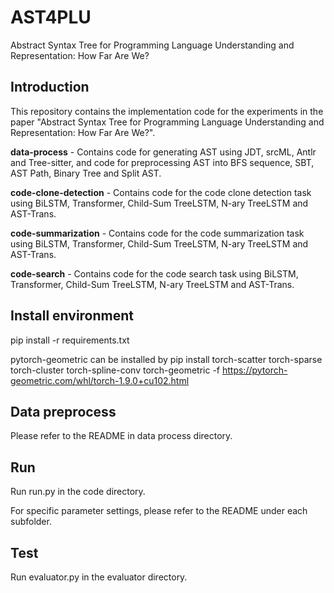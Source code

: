 # AST4PLU
Abstract Syntax Tree for Programming Language Understanding and Representation: How Far Are We?

## Introduction
This repository contains the implementation code for the experiments in the paper "Abstract Syntax Tree for Programming Language Understanding and Representation: How Far Are We?".

**data-process** - Contains code for generating AST using JDT, srcML, Antlr and Tree-sitter, and code for preprocessing AST into BFS sequence, SBT, AST Path, Binary Tree and Split AST.

**code-clone-detection** - Contains code for the code clone detection task using BiLSTM, Transformer, Child-Sum TreeLSTM, N-ary TreeLSTM and AST-Trans.

**code-summarization** - Contains code for the code summarization task using BiLSTM, Transformer, Child-Sum TreeLSTM, N-ary TreeLSTM and AST-Trans.

**code-search** - Contains code for the code search task using BiLSTM, Transformer, Child-Sum TreeLSTM, N-ary TreeLSTM and AST-Trans.

## Install environment
pip install -r requirements.txt

pytorch-geometric can be installed by pip install torch-scatter torch-sparse torch-cluster torch-spline-conv torch-geometric -f https://pytorch-geometric.com/whl/torch-1.9.0+cu102.html

## Data preprocess
Please refer to the README in data process directory.

## Run
Run run.py in the code directory. 

For specific parameter settings, please refer to the README under each subfolder.

## Test
Run evaluator.py in the evaluator directory. 
